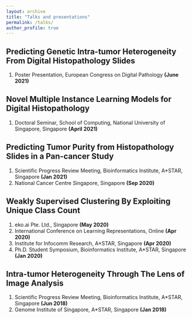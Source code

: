 ```yaml
---
layout: archive
title: "Talks and presentations"
permalink: /talks/
author_profile: true
---
```


Predicting Genetic Intra-tumor Heterogeneity From Digital Histopathology Slides
---
1. Poster Presentation, European Congress on Digital Pathology **(June 2021)**

Novel Multiple Instance Learning Models for Digital Histopathology
---
1. Doctoral Seminar, School of Computing, National University of Singapore, Singapore **(April 2021)**

Predicting Tumor Purity from Histopathology Slides in a Pan-cancer Study
---
1. Scientific Progress Review Meeting, Bioinformatics Institute, A\*STAR, Singapore **(Jan 2021)**
1. National Cancer Centre Singapore, Singapore **(Sep 2020)**

Weakly Supervised Clustering By Exploiting Unique Class Count
---
1. eko.ai Pte. Ltd., Singapore **(May 2020)**
1. International Conference on Learning Representations, Online **(Apr 2020)**
1. Institute for Infocomm Research, A\*STAR, Singapore **(Apr 2020)**
1. Ph.D. Student Symposium, Bioinformatics Institute, A\*STAR, Singapore **(Jan 2020)**

Intra-tumor Heterogeneity Through The Lens of Image Analysis
---
1. Scientific Progress Review Meeting, Bioinformatics Institute, A\*STAR, Singapore **(Jun 2018)**
1. Genome Institute of Singapore, A\*STAR, Singapore **(Jan 2018)**
